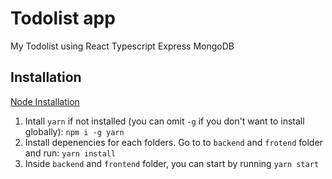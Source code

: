 # Todolist app
My Todolist using React Typescript Express MongoDB

## Installation
  [Node Installation](https://nodejs.org/en/download/)
  1. Intall `yarn` if not installed (you can omit `-g` if you don't want to install globally):
    `npm i -g yarn`
  2. Install depenencies for each folders. Go to to `backend` and `frotend` folder and run:
    `yarn install`
  3. Inside `backend` and `frontend` folder, you can start by running `yarn start`
